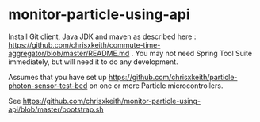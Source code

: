 # monitor-particle-using-api

Install Git client, Java JDK and maven as described here : https://github.com/chrisxkeith/commute-time-aggregator/blob/master/README.md . You may not need Spring Tool Suite immediately, but will need it to do any development. 

Assumes that you have set up https://github.com/chrisxkeith/particle-photon-sensor-test-bed on one or more Particle microcontrollers.

See https://github.com/chrisxkeith/monitor-particle-using-api/blob/master/bootstrap.sh


